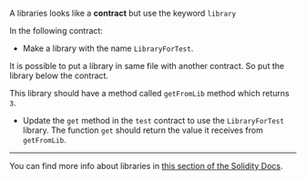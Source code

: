 A libraries looks like a **contract** but use the keyword `library` 

In the following contract:
 - Make a library with the name `LibraryForTest`. 
 
 It is possible to put a library in same file with another contract.  So put the library below the contract. 
 
 This library should have a method called `getFromLib` method which returns `3`.
 
 - Update the `get` method in the `test` contract to use the `LibraryForTest` library.   The function `get` should return the value it receives from `getFromLib`.

 ---------

You can find more info about libraries in <a href="https://solidity.readthedocs.io/en/latest/contracts.html?highlight=library#libraries" target="_blank">this section of the Solidity Docs</a>.
